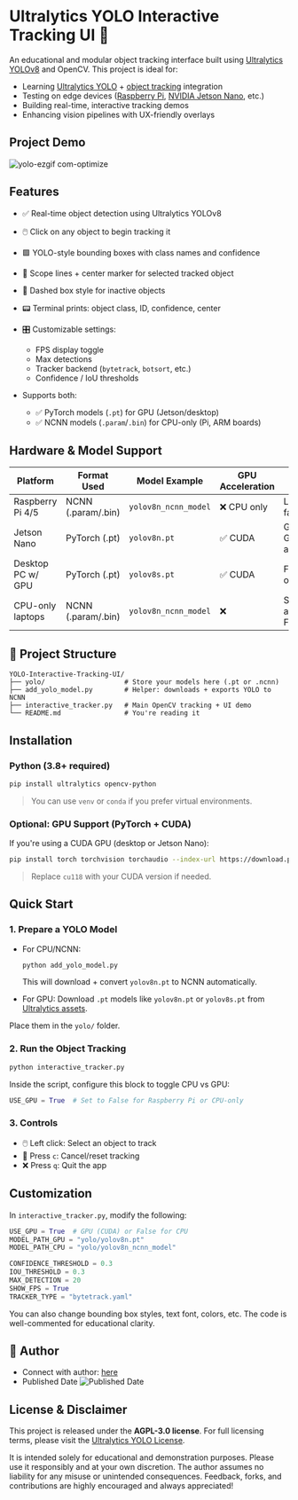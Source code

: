 # Ultralytics YOLO Interactive Tracking UI 🎯

An educational and modular object tracking interface built using [Ultralytics YOLOv8](https://github.com/ultralytics/ultralytics) and OpenCV. This project is ideal for:

- Learning [Ultralytics YOLO](https://docs.ultralytics.com/) + [object tracking](https://docs.ultralytics.com/modes/track/) integration
- Testing on edge devices ([Raspberry Pi](https://docs.ultralytics.com/guides/raspberry-pi/), [NVIDIA Jetson Nano](https://docs.ultralytics.com/guides/nvidia-jetson/), etc.)
- Building real-time, interactive tracking demos
- Enhancing vision pipelines with UX-friendly overlays

## Project Demo

![yolo-ezgif com-optimize](https://github.com/user-attachments/assets/179f62e1-97ba-4345-b7cd-a6aa80681996)

## Features

- ✅ Real-time object detection using Ultralytics YOLOv8
- 🖱️ Click on any object to begin tracking it
- 🟩 YOLO-style bounding boxes with class names and confidence
- 🔭 Scope lines + center marker for selected tracked object
- 🔁 Dashed box style for inactive objects
- 📟 Terminal prints: object class, ID, confidence, center
- 🎛 Customizable settings:

  - FPS display toggle
  - Max detections
  - Tracker backend (`bytetrack`, `botsort`, etc.)
  - Confidence / IoU thresholds

- Supports both:
  - ✅ PyTorch models (`.pt`) for GPU (Jetson/desktop)
  - ✅ NCNN models (`.param`/`.bin`) for CPU-only (Pi, ARM boards)

## Hardware & Model Support

| Platform          | Format Used        | Model Example        | GPU Acceleration | Notes                      |
| ----------------- | ------------------ | -------------------- | ---------------- | -------------------------- |
| Raspberry Pi 4/5  | NCNN (.param/.bin) | `yolov8n_ncnn_model` | ❌ CPU only      | Lightweight, fast enough   |
| Jetson Nano       | PyTorch (.pt)      | `yolov8n.pt`         | ✅ CUDA          | Great for GPU acceleration |
| Desktop PC w/ GPU | PyTorch (.pt)      | `yolov8s.pt`         | ✅ CUDA          | Fastest option             |
| CPU-only laptops  | NCNN (.param/.bin) | `yolov8n_ncnn_model` | ❌               | Still usable at ~10–15 FPS |

## 📁 Project Structure

```
YOLO-Interactive-Tracking-UI/
├── yolo/                    # Store your models here (.pt or .ncnn)
├── add_yolo_model.py        # Helper: downloads + exports YOLO to NCNN
├── interactive_tracker.py   # Main OpenCV tracking + UI demo
└── README.md                # You're reading it
```

## Installation

### Python (3.8+ required)

```bash
pip install ultralytics opencv-python
```

> You can use `venv` or `conda` if you prefer virtual environments.

### Optional: GPU Support (PyTorch + CUDA)

If you're using a CUDA GPU (desktop or Jetson Nano):

```bash
pip install torch torchvision torchaudio --index-url https://download.pytorch.org/whl/cu118
```

> Replace `cu118` with your CUDA version if needed.

## Quick Start

### 1. Prepare a YOLO Model

- For CPU/NCNN:

  ```bash
  python add_yolo_model.py
  ```

  This will download + convert `yolov8n.pt` to NCNN automatically.

- For GPU:
  Download `.pt` models like `yolov8n.pt` or `yolov8s.pt` from [Ultralytics assets](https://github.com/ultralytics/assets/releases).

Place them in the `yolo/` folder.

### 2. Run the Object Tracking

```bash
python interactive_tracker.py
```

Inside the script, configure this block to toggle CPU vs GPU:

```python
USE_GPU = True  # Set to False for Raspberry Pi or CPU-only
```

### 3. Controls

- 🖱️ Left click: Select an object to track
- 🔄 Press `c`: Cancel/reset tracking
- ❌ Press `q`: Quit the app

## Customization

In `interactive_tracker.py`, modify the following:

```python
USE_GPU = True  # GPU (CUDA) or False for CPU
MODEL_PATH_GPU = "yolo/yolov8n.pt"
MODEL_PATH_CPU = "yolo/yolov8n_ncnn_model"

CONFIDENCE_THRESHOLD = 0.3
IOU_THRESHOLD = 0.3
MAX_DETECTION = 20
SHOW_FPS = True
TRACKER_TYPE = "bytetrack.yaml"
```

You can also change bounding box styles, text font, colors, etc. The code is well-commented for educational clarity.

## 👤 Author

- Connect with author: [here](https://www.linkedin.com/in/alireza787b)
- Published Date ![Published Date](https://img.shields.io/badge/published_Date-2025--04--01-purple)

## License & Disclaimer

This project is released under the **AGPL-3.0 license**. For full licensing terms, please visit the [Ultralytics YOLO License](https://github.com/ultralytics/ultralytics/blob/main/LICENSE).

It is intended solely for educational and demonstration purposes. Please use it responsibly and at your own discretion. The author assumes no liability for any misuse or unintended consequences. Feedback, forks, and contributions are highly encouraged and always appreciated!
